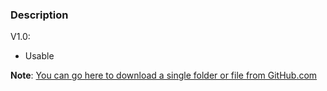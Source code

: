 ### Description

V1.0:
- Usable

**Note**: [You can go here to download a single folder or file from GitHub.com](https://minhaskamal.github.io/DownGit/#/home)
